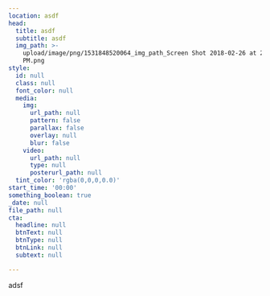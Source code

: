 ```yaml
---
location: asdf
head:
  title: asdf
  subtitle: asdf
  img_path: >-
    upload/image/png/1531848520064_img_path_Screen Shot 2018-02-26 at 2.05.16
    PM.png
style:
  id: null
  class: null
  font_color: null
  media:
    img:
      url_path: null
      pattern: false
      parallax: false
      overlay: null
      blur: false
    video:
      url_path: null
      type: null
      posterurl_path: null
  tint_color: 'rgba(0,0,0,0.0)'
start_time: '00:00'
something_boolean: true
_date: null
file_path: null
cta:
  headline: null
  btnText: null
  btnType: null
  btnLink: null
  subtext: null

---
```




<p>adsf</p>



